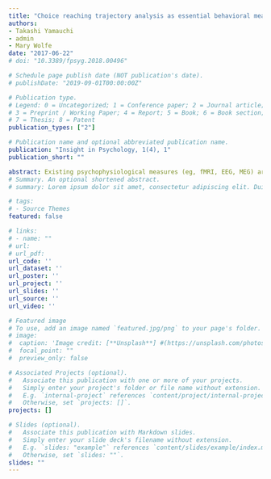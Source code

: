 ```yaml
---
title: "Choice reaching trajectory analysis as essential behavioral measures for psychological science"
authors:
- Takashi Yamauchi
- admin
- Mary Wolfe
date: "2017-06-22"
# doi: "10.3389/fpsyg.2018.00496"

# Schedule page publish date (NOT publication's date).
# publishDate: "2019-09-01T00:00:00Z"

# Publication type.
# Legend: 0 = Uncategorized; 1 = Conference paper; 2 = Journal article;
# 3 = Preprint / Working Paper; 4 = Report; 5 = Book; 6 = Book section;
# 7 = Thesis; 8 = Patent
publication_types: ["2"]

# Publication name and optional abbreviated publication name.
publication: "Insight in Psychology, 1(4), 1"
publication_short: ""

abstract: Existing psychophysiological measures (eg, fMRI, EEG, MEG) are impractical for a large scale behavioral study (N> 1000) due to their exorbitant data acquisition costs. Psychological tests (eg, Emotional Stroop task), which rely on response time and performance accuracy measures, are economical but are too coarse to inform dynamic continuous interactions among perceptual, cognitive, and affective processes. By augmenting standard cognitive tests with choice-reaching measures, the problems inherent in psychological tests can be resolved. Recent revolutionary research in cognitive science has shown that choice-reaching involves a dynamic integration of motivation, action and cognition. This complex interaction of motivation, action and cognition can be examined by analyzing the movement of the computer cursor pixel by pixel every few milliseconds. Open source software and R data analysis library “mousetrap” help researchers to collect mouse-cursor trajectory data relatively easily. With continued interest and innovation, the mouse cursor trajectory method is likely to become a standard procedure for psychological tests, especially for the study investigating individual differences underlying cognitive, affective, and perceptual processing.
# Summary. An optional shortened abstract.
# summary: Lorem ipsum dolor sit amet, consectetur adipiscing elit. Duis posuere tellus ac convallis placerat. Proin tincidunt magna sed ex sollicitudin condimentum.

# tags:
# - Source Themes
featured: false

# links:
# - name: ""
# url: 
# url_pdf: 
url_code: ''
url_dataset: ''
url_poster: ''
url_project: ''
url_slides: ''
url_source: ''
url_video: ''

# Featured image
# To use, add an image named `featured.jpg/png` to your page's folder. 
# image:
#  caption: 'Image credit: [**Unsplash**] #(https://unsplash.com/photos/jdD8gXaTZsc)'
#  focal_point: ""
#  preview_only: false

# Associated Projects (optional).
#   Associate this publication with one or more of your projects.
#   Simply enter your project's folder or file name without extension.
#   E.g. `internal-project` references `content/project/internal-project/index.md`.
#   Otherwise, set `projects: []`.
projects: []

# Slides (optional).
#   Associate this publication with Markdown slides.
#   Simply enter your slide deck's filename without extension.
#   E.g. `slides: "example"` references `content/slides/example/index.md`.
#   Otherwise, set `slides: ""`.
slides: ""
---
```

